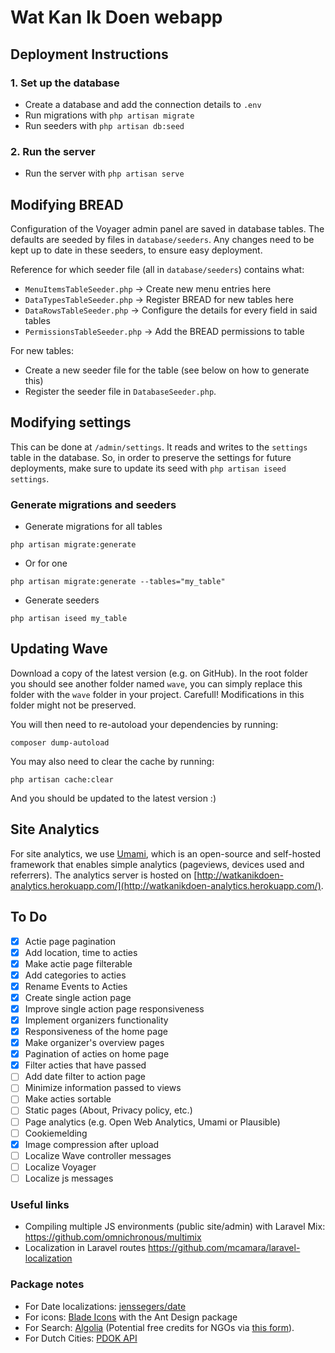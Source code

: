 # Wat Kan Ik Doen webapp

## Deployment Instructions

### 1. Set up the database

- Create a database and add the connection details to `.env`
- Run migrations with `php artisan migrate`
- Run seeders with `php artisan db:seed`

### 2. Run the server

- Run the server with `php artisan serve`

## Modifying BREAD
Configuration of the Voyager admin panel are saved in database tables. The defaults are seeded by files in `database/seeders`. Any changes need to be kept up to date in these seeders, to ensure easy deployment. 

Reference for which seeder file (all in `database/seeders`) contains what:

- `MenuItemsTableSeeder.php` -> Create new menu entries here
- `DataTypesTableSeeder.php` -> Register BREAD for new tables here
- `DataRowsTableSeeder.php` -> Configure the details for every field in said tables
- `PermissionsTableSeeder.php` -> Add the BREAD permissions to table

For new tables: 

- Create a new seeder file for the table (see below on how to generate this)
- Register the seeder file in `DatabaseSeeder.php`.

## Modifying settings
This can be done at `/admin/settings`. It reads and writes to the `settings` table in the database. So, in order to preserve the settings for future deployments, make sure to update its seed with `php artisan iseed settings`.

### Generate migrations and seeders
- Generate migrations for all tables

`php artisan migrate:generate`

- Or for one

`php artisan migrate:generate --tables="my_table"`

- Generate seeders

`php artisan iseed my_table`

## Updating Wave

Download a copy of the latest version (e.g. on GitHub). In the root folder you should see another folder named `wave`, you can simply replace this folder with the `wave` folder in your project. Carefull! Modifications in this folder might not be preserved.

You will then need to re-autoload your dependencies by running:

`composer dump-autoload`

You may also need to clear the cache by running:

`php artisan cache:clear`

And you should be updated to the latest version :)

## Site Analytics
For site analytics, we use [Umami](https://umami.is/), which is an open-source and self-hosted framework that enables simple analytics (pageviews, devices used and referrers).
The analytics server is hosted on [http://watkanikdoen-analytics.herokuapp.com/](http://watkanikdoen-analytics.herokuapp.com/).

## To Do
- [x] Actie page pagination
- [x] Add location, time to acties
- [x] Make actie page filterable
- [x] Add categories to acties
- [x] Rename Events to Acties
- [x] Create single action page
- [x] Improve single action page responsiveness
- [x] Implement organizers functionality
- [x] Responsiveness of the home page
- [x] Make organizer's overview pages
- [x] Pagination of acties on home page
- [x] Filter acties that have passed
- [ ] Add date filter to action page
- [ ] Minimize information passed to views
- [ ] Make acties sortable
- [ ] Static pages (About, Privacy policy, etc.)
- [ ] Page analytics (e.g. Open Web Analytics, Umami or Plausible)
- [ ] Cookiemelding
- [x] Image compression after upload 
- [ ] Localize Wave controller messages
- [ ] Localize Voyager
- [ ] Localize js messages

### Useful links
- Compiling multiple JS environments (public site/admin) with Laravel Mix: https://github.com/omnichronous/multimix
- Localization in Laravel routes https://github.com/mcamara/laravel-localization

### Package notes
- For Date localizations: [jenssegers/date](https://github.com/jenssegers/date)
- For icons: [Blade Icons](https://github.com/blade-ui-kit/blade-icons) with the Ant Design package
- For Search: [Algolia](https://algolia.com) (Potential free credits for NGOs via [this form](https://www.algolia.com/for-open-source/)).
- For Dutch Cities: [PDOK API](https://www.pdok.nl/restful-api/-/article/pdok-locatieserver-1#/paths/~1lookup/get)

